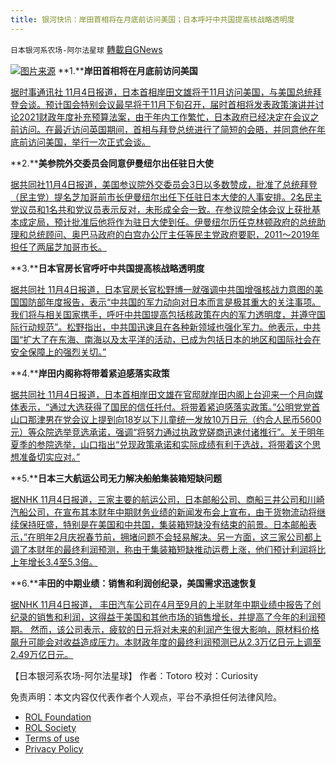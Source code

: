 ```yaml
---
title: 银河快讯：岸田首相将在月底前访问美国；日本呼吁中共国提高核战略透明度
---
```

`日本银河系农场-阿尔法星球` [轉載自GNews](https://gnews.org/zh-hans/1641870/)

![](https://assets.gnews.org/wp-content/uploads/2021/11/图片1-19.png)[图片来源](https://www.chinatimes.com/)
**1.****岸田首相将在月底前访问美国**

[据时事通讯社 11月4日报道，日本首相岸田文雄将于11月访问美国，与美国总统拜登会谈。预计国会特别会议最早将于11月下旬召开，届时首相将发表政策演讲并讨论2021财政年度补充预算法案，由于年内工作繁忙，日本政府已经决定在会议之前访问。在最近访问英国期间，首相与拜登总统进行了简短的会晤，并同意他在年底前访问美国，举行一次正式会谈。](https://news.yahoo.co.jp/articles/5912a9dca33f3bc63e347855a6e27f604ac7f600)

**2.****美参院外交委员会同意伊曼纽尔出任驻日大使**

[据共同社11月4日报道，美国参议院外交委员会3日以多数赞成，批准了总统拜登（民主党）提名芝加哥前市长伊曼纽尔出任下任驻日本大使的人事安排。2名民主党议员和1名共和党议员表示反对，未形成全会一致。在参议院全体会议上获批基本成定局，预计批准后他将作为驻日大使到任。伊曼纽尔历任克林顿政府的总统助理和总统顾问、奥巴马政府的白宫办公厅主任等民主党政府要职，2011～2019年担任了两届芝加哥市长。](https://tchina.kyodonews.net/news/2021/11/8e9d6366d292.html)

**3.****日本官房长官呼吁中共国提高核战略透明度**

[据共同社 11月4日报道，日本官房长官松野博一就强调中共国增强核战力意图的美国国防部年度报告，表示“中共国的军力动向对日本而言是极其重大的关注事项。我们将与相关国家携手，呼吁中共国提高包括核政策在内的军力透明度，并遵守国际行动规范”。松野指出，中共国迅速且在各种新领域也强化军力。他表示，中共国“扩大了在东海、南海以及太平洋的活动，已成为包括日本的地区和国际社会在安全保障上的强烈关切。”](https://tchina.kyodonews.net/news/2021/11/7e6531edca0f.html)

**4.****岸田内阁称将带着紧迫感落实政策**

[据共同社 11月4日报道，日本首相岸田文雄在官邸就岸田内阁上台迎来一个月向媒体表示，“通过大选获得了国民的信任托付。将带着紧迫感落实政策。”公明党党首山口那津男在党会议上提到向18岁以下儿童统一发放10万日元（约合人民币5600元）等众院选举竞选承诺，强调“将努力通过执政党磋商迅速付诸推行”。关于明年夏季的参院选举，山口指出“兑现政策承诺和实际成绩有利于选战，将带着这个思想准备切实应对。”](https://tchina.kyodonews.net/news/2021/11/8622f00cb7f8.html)

**5.****日本三大航运公司无力解决船舶集装箱短缺问题**

[据NHK 11月4日报道，三家主要的航运公司，日本邮船公司、商船三井公司和川崎汽船公司，在宣布其本财年中期财务业绩的新闻发布会上宣布，由于货物流动将继续保持旺盛，特别是在美国和中共国，集装箱短缺没有结束的前景。日本邮船表示，”在明年2月庆祝春节前，拥堵问题不会轻易解决。另一方面，这三家公司都上调了本财年的最终利润预测，称由于集装箱短缺推动运费上涨，他们预计利润将比上年增长3.4至5.3倍。](https://www3.nhk.or.jp/news/html/20211104/k10013334661000.html?utm_int=news-business_contents_list-items_010)

**6.****丰田的中期业绩：销售和利润创纪录，美国需求迅速恢复**

[据NHK 11月4日报道， 丰田汽车公司在4月至9月的上半财年中期业绩中报告了创纪录的销售和利润，这得益于美国和其他市场的销售增长，并提高了今年的利润预期。 然而，该公司表示，疲软的日元将对未来的利润产生很大影响，原材料价格飙升可能会对收益造成压力。本财政年度的最终利润预测已从2.3万亿日元上调至2.49万亿日元。](https://www3.nhk.or.jp/news/html/20211104/k10013334321000.html?utm_int=news-business_contents_list-items_015)

【日本银河系农场-阿尔法星球】
作者：Totoro
校对：Curiosity

 

免责声明：本文内容仅代表作者个人观点，平台不承担任何法律风险。

- [ROL Foundation](https://rolfoundation.org/)
- [ROL Society](https://rolsociety.org/)
- [Terms of use](https://gnews.org/terms-of-use-3/)
- [Privacy Policy](https://gnews.org/privacy-policy/)
